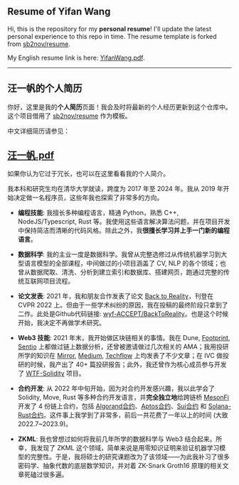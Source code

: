 ## Resume of Yifan Wang

Hi, this is the repository for my **personal resume**! I'll update the latest personal experience to this repo in time. The resume template is forked from [sb2nov/resume](https://github.com/sb2nov/resume).

My English resume link is here: [YifanWang.pdf](./YifanWang_full_latest.pdf).

---

## 汪一帆的个人简历


你好，这里是我的**个人简历**页面！我会及时将最新的个人经历更新到这个仓库中。这个项目借用了 [sb2nov/resume](https://github.com/sb2nov/resume) 作为模板。

中文详细简历请参见：

<h2 >
  <a href="./汪一帆-full-latest.pdf">汪一帆.pdf</a>
</h2>

如果你认为它过于冗长，也可以在这里看看我的个人简介。

我本科和研究生均在清华大学就读，跨度为 2017 年至 2024 年。我从 2019 年开始决定做一名程序员，这些年我也探索了非常多的方向。

- **编程技能**: 我擅长多种编程语言，精通 Python，熟悉 C++, NodeJS/Typescript, Rust 等。我使用这些语言解决算法问题，并在项目开发中保持简洁而清晰的代码风格。除此之外，我**很擅长学习并上手一门新的编程语言**。

- **数据科学**: 我的主业一度是数据科学。我曾从完整选修过从传统机器学习到大型语言模型的全部课程，中间做过的小项目涵盖了 CV, NLP 的各个领域；也曾从数据爬取、清洗、分析到建立索引和数据库、搭建网页，跑通过完整的传统互联网项目流程。 

- **论文发表**: 2021 年，我和朋友合作发表了论文 [Back to Reality](https://www.researchgate.net/publication/359156581_Back_to_Reality_Weakly-supervised_3D_Object_Detection_with_Shape-guided_Label_Enhancement)，刊登在 CVPR 2022 上。但由于一些学术纠纷的原因，我在投稿的最终阶段只拿到了二作。此处是Github代码链接: [wyf-ACCEPT/BackToReality](https://github.com/wyf-ACCEPT/BackToReality)。也是这个时候开始，我决定不再做学术研究。

- **Web3 技能**: 2021 年末，我开始做区块链相关的事情。我在  Dune, [Footprint](https://www.footprint.network/@planD/Try-2#type=dashboard), [Sentio](https://app.sentio.xyz/meson/cross-chain-bridges/dashboards/Isf1Eyp4) 上都做过链上数据分析，还曾被邀请做过几次相关的 AMA；我用投研所学的知识在 [Mirror](https://mirror.xyz/0xb54e978a34Af50228a3564662dB6005E9fB04f5a), [Medium](https://mirror.xyz/0xb54e978a34Af50228a3564662dB6005E9fB04f5a), [Techflow](https://www.techflowpost.com/article/detail_10075.html) 上均发表了不少文章；在 IVC 做投研的时候，我产出了 40+ 篇投研报告；此外，我还曾作为核心成员参与开发了 [WTF-Solidity](https://github.com/AmazingAng/WTF-Solidity) 项目。

- **合约开发**: 从 2022 年中旬开始，因为对合约开发感兴趣，我以此学会了 Solidity, Move, Rust 等多种合约开发语言，并**完全独立地**给跨链桥 [MesonFi](https://meson.fi/zh) 开发了 4 份链上合约，包括 [Algorand合约](https://github.com/wyf-ACCEPT/meson-contract-algorand)、[Aptos合约](https://github.com/MesonFi/meson-contracts-aptos)、[Sui合约](https://github.com/wyf-ACCEPT/meson-contracts-sui) 和 [Solana-Rust合约](https://github.com/wyf-ACCEPT/meson-contracts-solana)。这件事上我学到了非常多，前后一共花费了一年以上的时间 (大致 2022.7~2023.9)。

- **ZKML**: 我也曾想过如何将我前几年所学的数据科学与 Web3 结合起来。所幸，我发现了 ZKML 这个领域，简单来说是用零知识证明来验证机器学习模型的完整性。于是，我将硕士的研究课题改为了该领域——为此我补习了很多密码学、抽象代数的底层数学知识，并对着 ZK-Snark Groth16 原理的相关文章死磕过很多遍。

